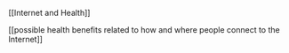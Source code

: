 [[Internet and Health]]

[[possible health benefits related to how and where people connect to the Internet]]

